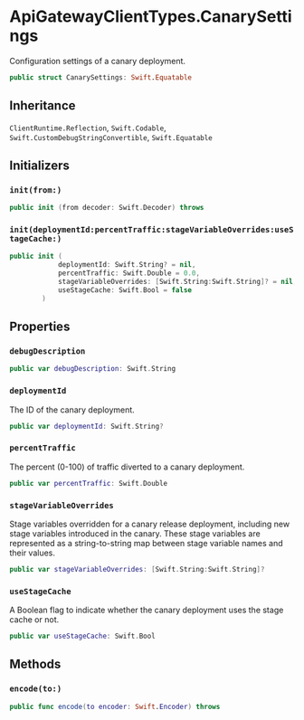 # ApiGatewayClientTypes.CanarySettings

Configuration settings of a canary deployment.

``` swift
public struct CanarySettings: Swift.Equatable 
```

## Inheritance

`ClientRuntime.Reflection`, `Swift.Codable`, `Swift.CustomDebugStringConvertible`, `Swift.Equatable`

## Initializers

### `init(from:)`

``` swift
public init (from decoder: Swift.Decoder) throws 
```

### `init(deploymentId:percentTraffic:stageVariableOverrides:useStageCache:)`

``` swift
public init (
            deploymentId: Swift.String? = nil,
            percentTraffic: Swift.Double = 0.0,
            stageVariableOverrides: [Swift.String:Swift.String]? = nil,
            useStageCache: Swift.Bool = false
        )
```

## Properties

### `debugDescription`

``` swift
public var debugDescription: Swift.String 
```

### `deploymentId`

The ID of the canary deployment.

``` swift
public var deploymentId: Swift.String?
```

### `percentTraffic`

The percent (0-100) of traffic diverted to a canary deployment.

``` swift
public var percentTraffic: Swift.Double
```

### `stageVariableOverrides`

Stage variables overridden for a canary release deployment, including new stage variables introduced in the canary. These stage variables are represented as a string-to-string map between stage variable names and their values.

``` swift
public var stageVariableOverrides: [Swift.String:Swift.String]?
```

### `useStageCache`

A Boolean flag to indicate whether the canary deployment uses the stage cache or not.

``` swift
public var useStageCache: Swift.Bool
```

## Methods

### `encode(to:)`

``` swift
public func encode(to encoder: Swift.Encoder) throws 
```
